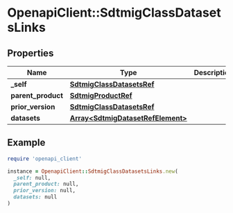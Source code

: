 # OpenapiClient::SdtmigClassDatasetsLinks

## Properties

| Name | Type | Description | Notes |
| ---- | ---- | ----------- | ----- |
| **_self** | [**SdtmigClassDatasetsRef**](SdtmigClassDatasetsRef.md) |  | [optional] |
| **parent_product** | [**SdtmigProductRef**](SdtmigProductRef.md) |  | [optional] |
| **prior_version** | [**SdtmigClassDatasetsRef**](SdtmigClassDatasetsRef.md) |  | [optional] |
| **datasets** | [**Array&lt;SdtmigDatasetRefElement&gt;**](SdtmigDatasetRefElement.md) |  | [optional] |

## Example

```ruby
require 'openapi_client'

instance = OpenapiClient::SdtmigClassDatasetsLinks.new(
  _self: null,
  parent_product: null,
  prior_version: null,
  datasets: null
)
```

